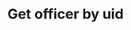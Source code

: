 ---
title: Get officer by uid
excerpt: ''
api:
  file: officers.json
  operationId: getOfficerById
deprecated: false
hidden: false
metadata:
  title: ''
  description: ''
  robots: index
next:
  description: ''
---